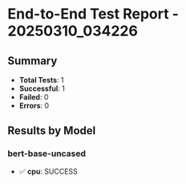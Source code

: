 # End-to-End Test Report - 20250310_034226

## Summary

- **Total Tests**: 1
- **Successful**: 1
- **Failed**: 0
- **Errors**: 0

## Results by Model

### bert-base-uncased

- ✅ **cpu**: SUCCESS

